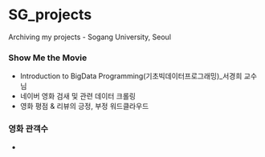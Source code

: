 # SG_projects
Archiving my projects - Sogang University, Seoul

### Show Me the Movie 
- Introduction to BigData Programming(기초빅데이터프로그래밍)_서경희 교수님
- 네이버 영화 검새 및 관련 데이터 크롤링
- 영화 평점 & 리뷰의 긍정, 부정 워드클라우드 

### 영화 관객수
- 
